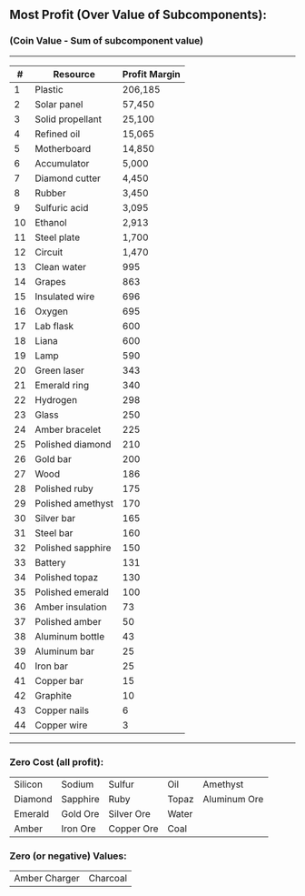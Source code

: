 ## Most Profit (Over Value of Subcomponents):
### (Coin Value - Sum of subcomponent value)

---

| #  	| Resource          	| Profit Margin 	|
|----	|-------------------	|---------------	|
| 1  	| Plastic           	| 206,185       	|
| 2  	| Solar panel       	| 57,450        	|
| 3  	| Solid propellant  	| 25,100        	|
| 4  	| Refined oil       	| 15,065        	|
| 5  	| Motherboard       	| 14,850        	|
| 6  	| Accumulator       	| 5,000         	|
| 7  	| Diamond cutter    	| 4,450         	|
| 8  	| Rubber            	| 3,450         	|
| 9  	| Sulfuric acid     	| 3,095         	|
| 10 	| Ethanol           	| 2,913         	|
| 11 	| Steel plate       	| 1,700         	|
| 12 	| Circuit           	| 1,470         	|
| 13 	| Clean water       	| 995           	|
| 14 	| Grapes            	| 863           	|
| 15 	| Insulated wire    	| 696           	|
| 16 	| Oxygen            	| 695           	|
| 17 	| Lab flask         	| 600           	|
| 18 	| Liana             	| 600           	|
| 19 	| Lamp              	| 590           	|
| 20 	| Green laser       	| 343           	|
| 21 	| Emerald ring      	| 340           	|
| 22 	| Hydrogen          	| 298           	|
| 23 	| Glass             	| 250           	|
| 24 	| Amber bracelet    	| 225           	|
| 25 	| Polished diamond  	| 210           	|
| 26 	| Gold bar          	| 200           	|
| 27 	| Wood              	| 186           	|
| 28 	| Polished ruby     	| 175           	|
| 29 	| Polished amethyst 	| 170           	|
| 30 	| Silver bar        	| 165           	|
| 31 	| Steel bar         	| 160           	|
| 32 	| Polished sapphire 	| 150           	|
| 33 	| Battery           	| 131           	|
| 34 	| Polished topaz    	| 130           	|
| 35 	| Polished emerald  	| 100           	|
| 36 	| Amber insulation  	| 73            	|
| 37 	| Polished amber    	| 50            	|
| 38 	| Aluminum bottle   	| 43            	|
| 39 	| Aluminum bar      	| 25            	|
| 40 	| Iron bar          	| 25            	|
| 41 	| Copper bar        	| 15            	|
| 42 	| Graphite          	| 10            	|
| 43 	| Copper nails      	| 6             	|
| 44 	| Copper wire       	| 3             	|

- - -

### **Zero Cost (all profit)**:

| | | | | |
|---------|----------|------------|-------|--------------|
| Silicon | Sodium   | Sulfur     | Oil   | Amethyst     |
| Diamond | Sapphire | Ruby       | Topaz | Aluminum Ore |
| Emerald | Gold Ore | Silver Ore | Water |              |
| Amber   | Iron Ore | Copper Ore | Coal  |              |

### **Zero (or negative) Values**:

| | |
|---|---|
| Amber Charger | Charcoal |
